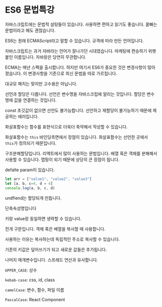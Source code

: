 # ES6 문법특강

자바스크립트에는 문법적 설탕들이 있습니다. 사용하면 편하고 읽기도 좋습니다. 꿀빠는 문법이라고 해도 괜찮습니다.

ES6는 원래 ECMAScript라고 말할 수 있습니다. 규격에 따라 만든 언어입니다.

자바스크립트는 과거 자바라는 언어가 잘나가던 시대였습니다. 마케팅에 편승하기 위햇 붙인 이름입니다. 자바랑은 당연히 무관합니다.

ECMA는 매년 스펙을 출시합니다. 하지만 여기서 ES6가 중요한 것은 변경사항이 많아졌습니다. 이 변경사항을 기준으로 최신 문법을 따로 가르칩니다.

대규모 패치는 맞지만 고수용은 아닙니다.

선언과 할당은 다릅니다. 선언은 변수명을 자바스크립에 알리는 것입니다. 할당은 변수명에 값을 연결하는 것입니다.

const 초깃값이 없으면 선언도 불가능합니다. 선언하고 재할당이 불가능하기 때문에 제공하는 에러입니다.

화살표함수는 함수를 표현식으로 더욱더 축약해서 작성할 수 있습니다.

화살표함수는 `this` 바인딩측면에서 장점이 있습니다. 화살표함수는 선언한 곳에서 `this`가 정의되기 때문입니다.

구조분해할당입니다. 리액트에서 많이 사용하는 문법입니다. 배열 혹은 객체를 분해해서 사용할 수 있습니다. 맵핑이 되기 때문에 상당히 큰 장점이 됩니다.

defalte param이 있습니다.

```js
let arr = ["value1", "value2", "value3"]
let [a, b, c=4, d = 4]
console.log(a, b, c, d)
```

undfiend는 할당되게 만듭니다.

단축속성명입니다

키랑 value랑 동일하면 생략할 수 있습니다.

전개 구문입니다. 객체 혹은 배열을 복사할 때 사용합니다.

사용하는 이유는 복사하는데 독립적인 주소로 복사할 수 있습니다.

기존의 키값은 덮어쓰기가 되고 새로운 값들은 추가됩니다.

나머지 매개변수입니다. 스프레드 연산과 유사합니다.

`UPPER_CASE`: 상수

`kebab-case`: css, id, class

`camelCase`: 변수, 함수, 파일 이름

`PascalCase`: React Component
